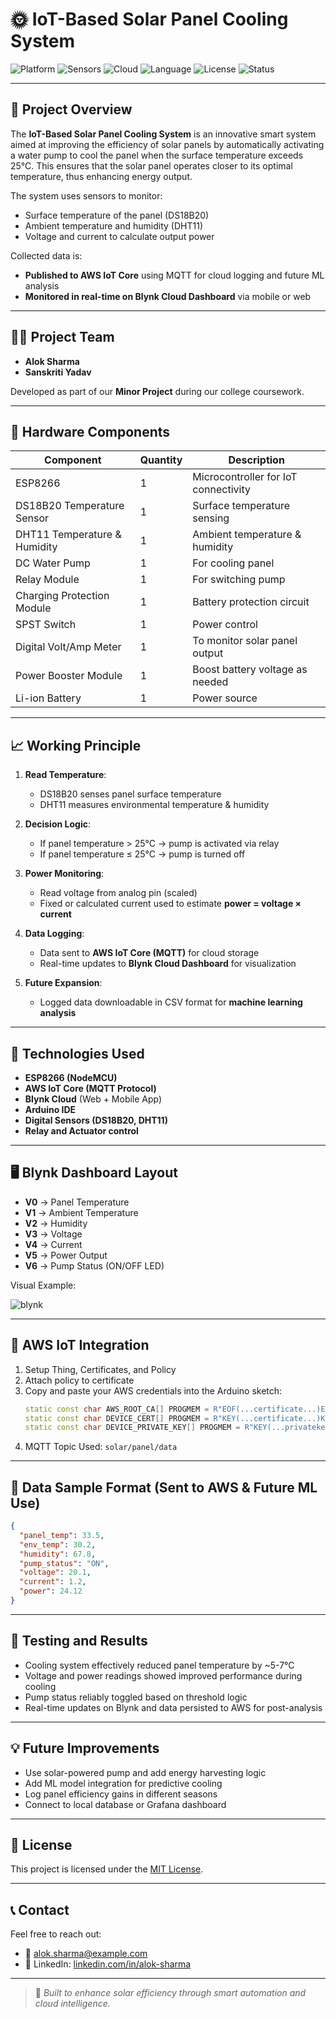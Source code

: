 # 🌞 IoT-Based Solar Panel Cooling System

![Platform](https://img.shields.io/badge/Platform-ESP8266-blue?style=flat-square)
![Sensors](https://img.shields.io/badge/Sensors-DHT11%2C%20DS18B20-orange?style=flat-square)
![Cloud](https://img.shields.io/badge/Cloud-AWS%20IoT%20Core%20%26%20Blynk-green?style=flat-square)
![Language](https://img.shields.io/badge/Language-C%2B%2B-ff69b4?style=flat-square)
![License](https://img.shields.io/badge/License-MIT-brightgreen?style=flat-square)
![Status](https://img.shields.io/badge/Project-Working%20Prototype-success?style=flat-square)

---

## 📌 Project Overview

The **IoT-Based Solar Panel Cooling System** is an innovative smart system aimed at improving the efficiency of solar panels by automatically activating a water pump to cool the panel when the surface temperature exceeds 25°C. This ensures that the solar panel operates closer to its optimal temperature, thus enhancing energy output.

The system uses sensors to monitor:
- Surface temperature of the panel (DS18B20)
- Ambient temperature and humidity (DHT11)
- Voltage and current to calculate output power

Collected data is:
- **Published to AWS IoT Core** using MQTT for cloud logging and future ML analysis
- **Monitored in real-time on Blynk Cloud Dashboard** via mobile or web

---

## 👨‍💻 Project Team

- **Alok Sharma**
- **Sanskriti Yadav**

Developed as part of our **Minor Project** during our college coursework.

---

## 🔧 Hardware Components

| Component                          | Quantity | Description                                |
|-----------------------------------|----------|--------------------------------------------|
| ESP8266                           | 1        | Microcontroller for IoT connectivity        |
| DS18B20 Temperature Sensor        | 1        | Surface temperature sensing                 |
| DHT11 Temperature & Humidity      | 1        | Ambient temperature & humidity              |
| DC Water Pump                     | 1        | For cooling panel                           |
| Relay Module                      | 1        | For switching pump                          |
| Charging Protection Module        | 1        | Battery protection circuit                  |
| SPST Switch                       | 1        | Power control                               |
| Digital Volt/Amp Meter            | 1        | To monitor solar panel output               |
| Power Booster Module              | 1        | Boost battery voltage as needed             |
| Li-ion Battery                    | 1        | Power source                                |

---

## 📈 Working Principle

1. **Read Temperature**:
   - DS18B20 senses panel surface temperature
   - DHT11 measures environmental temperature & humidity

2. **Decision Logic**:
   - If panel temperature > 25°C → pump is activated via relay
   - If panel temperature ≤ 25°C → pump is turned off

3. **Power Monitoring**:
   - Read voltage from analog pin (scaled)
   - Fixed or calculated current used to estimate **power = voltage × current**

4. **Data Logging**:
   - Data sent to **AWS IoT Core (MQTT)** for cloud storage
   - Real-time updates to **Blynk Cloud Dashboard** for visualization

5. **Future Expansion**:
   - Logged data downloadable in CSV format for **machine learning analysis**

---

## 🧠 Technologies Used

- **ESP8266 (NodeMCU)**
- **AWS IoT Core (MQTT Protocol)**
- **Blynk Cloud** (Web + Mobile App)
- **Arduino IDE**
- **Digital Sensors (DS18B20, DHT11)**
- **Relay and Actuator control**

---

## 🖥️ Blynk Dashboard Layout

- **V0** → Panel Temperature
- **V1** → Ambient Temperature
- **V2** → Humidity
- **V3** → Voltage
- **V4** → Current
- **V5** → Power Output
- **V6** → Pump Status (ON/OFF LED)

Visual Example:

![blynk](https://github.com/user-attachments/assets/e6bf0d23-d513-4f86-8e0c-9c7de8de0ead)


---

## 🔐 AWS IoT Integration

1. Setup Thing, Certificates, and Policy
2. Attach policy to certificate
3. Copy and paste your AWS credentials into the Arduino sketch:
   ```cpp
   static const char AWS_ROOT_CA[] PROGMEM = R"EOF(...certificate...)EOF";
   static const char DEVICE_CERT[] PROGMEM = R"KEY(...certificate...)KEY";
   static const char DEVICE_PRIVATE_KEY[] PROGMEM = R"KEY(...privatekey...)KEY";
   ```
4. MQTT Topic Used: `solar/panel/data`

---

## 📂 Data Sample Format (Sent to AWS & Future ML Use)
```json
{
  "panel_temp": 33.5,
  "env_temp": 30.2,
  "humidity": 67.8,
  "pump_status": "ON",
  "voltage": 20.1,
  "current": 1.2,
  "power": 24.12
}
```

---

## 🧪 Testing and Results

- Cooling system effectively reduced panel temperature by ~5-7°C
- Voltage and power readings showed improved performance during cooling
- Pump status reliably toggled based on threshold logic
- Real-time updates on Blynk and data persisted to AWS for post-analysis

---

## 💡 Future Improvements

- Use solar-powered pump and add energy harvesting logic
- Add ML model integration for predictive cooling
- Log panel efficiency gains in different seasons
- Connect to local database or Grafana dashboard

---

## 📜 License

This project is licensed under the [MIT License](LICENSE).

---

## 📞 Contact

Feel free to reach out:

- 📧 alok.sharma@example.com
- 💼 LinkedIn: [linkedin.com/in/alok-sharma](https://linkedin.com/in/alok-sharma)

---

> 🚀 *Built to enhance solar efficiency through smart automation and cloud intelligence.*
